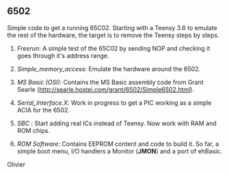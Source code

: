 ## 6502
Simple code to get a running 65C02.
Starting with a Teensy 3.6 to emulate the rest of the hardware, the target is to remove the Teensy steps by steps.

1. *Freerun*:  A simple test of the 65C02 by sending NOP and checking it goes through it's address range.

2. *Simple_memory_access*: Emulate the hardware around the 6502.

3. *MS Basic (OSI)*: Contains the MS Basic assembly code from Grant Searle (http://searle.hostei.com/grant/6502/Simple6502.html).

4. *Serial_Interface.X*: Work in progress to get a PIC working as a simple ACIA for the 6502.

5. *SBC* : Start adding real ICs instead of Teensy. Now work with RAM and ROM chips.

6. *ROM Software*: Contains EEPROM content and code to build it. So far, a simple boot menu, I/O handlers a Monitor (__JMON__) and a port of ehBasic. 

Olivier
